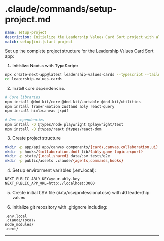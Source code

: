 # .claude/commands/setup-project.md

```yaml
name: setup-project
description: Initialize the Leadership Values Card Sort project with all dependencies
match: setup|init|start project
```

Set up the complete project structure for the Leadership Values Card Sort app:

1. Initialize Next.js with TypeScript:
```bash
npx create-next-app@latest leadership-values-cards --typescript --tailwind --app --no-src-dir
cd leadership-values-cards
```

2. Install core dependencies:
```bash
# Core libraries
npm install @dnd-kit/core @dnd-kit/sortable @dnd-kit/utilities
npm install framer-motion zustand ably react-query
npm install html2canvas jspdf

# Dev dependencies  
npm install -D @types/node playwright @playwright/test
npm install -D @types/react @types/react-dom
```

3. Create project structure:
```bash
mkdir -p app/api app/canvas components/{cards,canvas,collaboration,ui}
mkdir -p hooks/{collaboration,dnd} lib/{ably,game-logic,export}
mkdir -p state/{local,shared} data/csv tests/e2e
mkdir -p public/assets .claude/{agents,commands,hooks}
```

4. Set up environment variables (.env.local):
```
NEXT_PUBLIC_ABLY_KEY=your-ably-key
NEXT_PUBLIC_APP_URL=http://localhost:3000
```

5. Create initial CSV file (data/csv/professional.csv) with 40 leadership values

6. Initialize git repository with .gitignore including:
```
.env.local
.claude/local/
node_modules/
.next/
```

---